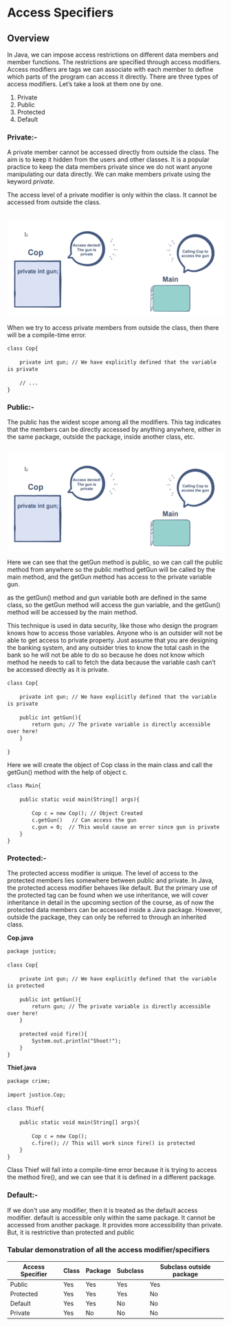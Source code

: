 # **Access Specifiers**

## **Overview**

In Java, we can impose access restrictions on different data members and member functions. The restrictions are specified through access modifiers. Access modifiers are tags we can associate with each member to define which parts of the program can access it directly. There are three types of access modifiers. Let’s take a look at them one by one.

1. Private
2. Public
3. Protected
4. Default

### **Private:-**

A private member cannot be accessed directly from outside the class. The aim is to keep it hidden from the users and other classes. It is a popular practice to keep the data members private since we do not want anyone manipulating our data directly. We can make members private using the keyword *private*.

The access level of a private modifier is only within the class. It cannot be accessed from outside the class.

<br>
<img src="images/1.png">

<br>

When we try to access private members from outside the class, then there will be a compile-time error.

    class Cop{

        private int gun; // We have explicitly defined that the variable is private

        // ...
    }

### **Public:-**

The public has the widest scope among all the modifiers. This tag indicates that the members can be directly accessed by anything anywhere, either in the same package, outside the package, inside another class, etc.

<br>
<img src="images/1.png">

<br>

Here we can see that the getGun method is public, so we can call the public method from anywhere so the public method getGun will be called by the main method, and the getGun method has access to the private variable gun.

as the getGun() method and gun variable both are defined in the same class, so the getGun method will access the gun variable, and the getGun() method will be accessed by the main method.

This technique is used in data security, like those who design the program knows how to access those variables. Anyone who is an outsider will not be able to get access to private property. Just assume that you are designing the banking system, and any outsider tries to know the total cash in the bank so he will not be able to do so because he does not know which method he needs to call to fetch the data because the variable cash can’t be accessed directly as it is private.

    class Cop{

        private int gun; // We have explicitly defined that the variable is private

        public int getGun(){
            return gun; // The private variable is directly accessible over here!
        }

    }

Here we will create the object of Cop class in the main class and call the getGun() method with the help of object c.

    class Main{

        public static void main(String[] args){

            Cop c = new Cop(); // Object Created
            c.getGun()   // Can access the gun
            c.gun = 0;  // This would cause an error since gun is private
        }
    }

### **Protected:-**

The protected access modifier is unique. The level of access to the protected members lies somewhere between public and private. In Java, the protected access modifier behaves like default. But the primary use of the protected tag can be found when we use inheritance, we will cover inheritance in detail in the upcoming section of the course, as of now the protected data members can be accessed inside a Java package. However, outside the package, they can only be referred to through an inherited class.

**Cop.java**

    package justice;

    class Cop{

        private int gun; // We have explicitly defined that the variable is protected

        public int getGun(){
            return gun; // The private variable is directly accessible over here!
        }

        protected void fire(){
            System.out.println("Shoot!");
        }
    }

**Thief.java**

    package crime;

    import justice.Cop;

    class Thief{

        public static void main(String[] args){

            Cop c = new Cop();
            c.fire(); // This will work since fire() is protected
        }
    }

Class Thief will fall into a compile-time error because it is trying to access the method fire(), and we can see that it is defined in a different package.

### **Default:-**

If we don't use any modifier, then it is treated as the default access modifier. default is accessible only within the same package. It cannot be accessed from another package. It provides more accessibility than private. But, it is restrictive than protected and public

### **Tabular demonstration of all the access modifier/specifiers**

| Access Specifier | Class | Package | Subclass | Subclass outside package |
| --- | --- | --- | --- | --- |
| Public | Yes | Yes | Yes | Yes |
| Protected | Yes | Yes | Yes | No |
| Default | Yes | Yes | No | No |
| Private | Yes | No | No | No |

